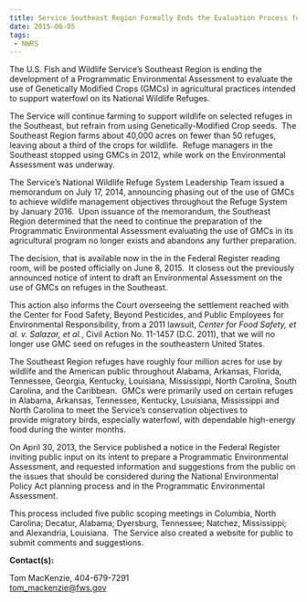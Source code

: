 ```yaml
---
title: Service Southeast Region Formally Ends the Evaluation Process for the Possible Use of Genetically Modified Crops on National Wildlife Refuges
date: 2015-06-05
tags:
 - NWRS
---
```


The U.S. Fish and Wildlife Service’s Southeast Region is ending the development of a Programmatic Environmental Assessment to evaluate the use of Genetically Modified Crops (GMCs) in agricultural practices intended to support waterfowl on its National Wildlife Refuges. 

The Service will continue farming to support wildlife on selected refuges in the Southeast, but refrain from using Genetically-Modified Crop seeds.  The Southeast Region farms about 40,000 acres on fewer than 50 refuges, leaving about a third of the crops for wildlife.  Refuge managers in the Southeast stopped using GMCs in 2012, while work on the Environmental Assessment was underway.

The Service’s National Wildlife Refuge System Leadership Team issued a memorandum on July 17, 2014, announcing phasing out of the use of GMCs to achieve wildlife management objectives throughout the Refuge System by January 2016\.  Upon issuance of the memorandum, the Southeast Region determined that the need to continue the preparation of the Programmatic Environmental Assessment evaluating the use of GMCs in its agricultural program no longer exists and abandons any further preparation.

The decision, that is available now in the in the Federal Register reading room, will be posted officially on June 8, 2015\.  It closess out the previously announced notice of intent to draft an Environmental Assessment on the use of GMCs on refuges in the Southeast. 

This action also informs the Court overseeing the settlement reached with the Center for Food Safety, Beyond Pesticides, and Public Employees for Environmental Responsibility, from a 2011 lawsuit, _Center for Food Safety, et al. v. Salazar, et al._, Civil Action No. 11-1457 (D.C. 2011), that we will no longer use GMC seed on refuges in the southeastern United States. 

The Southeast Region refuges have roughly four million acres for use by wildlife and the American public throughout Alabama, Arkansas, Florida, Tennessee, Georgia, Kentucky, Louisiana, Mississippi, North Carolina, South Carolina, and the Caribbean.  GMCs were primarily used on certain refuges in Alabama, Arkansas, Tennessee, Kentucky, Louisiana, Mississippi and North Carolina to meet the Service’s conservation objectives to provide migratory birds, especially waterfowl, with dependable high-energy food during the winter months.

On April 30, 2013, the Service published a notice in the Federal Register inviting public input on its intent to prepare a Programmatic Environmental Assessment, and requested information and suggestions from the public on the issues that should be considered during the National Environmental Policy Act planning process and in the Programmatic Environmental Assessment. 

This process included five public scoping meetings in Columbia, North Carolina; Decatur, Alabama; Dyersburg, Tennessee; Natchez, Mississippi; and Alexandria, Louisiana.  The Service also created a website for public to submit comments and suggestions.

**Contact(s):**  

Tom MacKenzie, 404-679-7291  
tom_mackenzie@fws.gov
